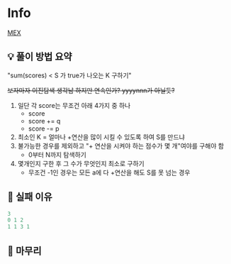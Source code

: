 # Info
[MEX](https://www.acmicpc.net/problem/23820)

## 💡 풀이 방법 요약
"sum(scores) < S 가 true가 나오는 K 구하기"

~~보자마자 이진탐색 생각남 하지만 연속인가? yyyynnn가 아닐듯?~~ 

1. 일단 각 score는 무조건 아래 4가지 중 하나
   + score 
   + score += q
   + score -= p
2. 최소인 K = 얼마나 +연산을 많이 시킬 수 있도록 하여 S를 만드냐
3. 불가능한 경우를 제외하고 "+ 연산을 시켜야 하는 점수가 몇 개"여야를 구해야 함
   + 0부터 N까지 탐색하기
4. 몇개인지 구한 후 그 수가 무엇인지 최소로 구하기 
   + 무조건 -1인 경우는 모든 a에 다 +연산을 해도 S를 못 넘는 경우
## 👀 실패 이유


```java
3
0 1 2
1 1 3 1
```
## 🙂 마무리

